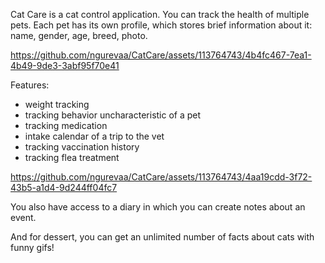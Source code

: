 Cat Care is a cat control application. You can track the health of multiple pets. Each pet has its own profile, which stores brief information about it: name, gender, age, breed, photo.

https://github.com/ngurevaa/CatCare/assets/113764743/4b4fc467-7ea1-4b49-9de3-3abf95f70e41

Features:
* weight tracking
* tracking behavior uncharacteristic of a pet
* tracking medication
* intake calendar of a trip to the vet
* tracking vaccination history
* tracking flea treatment

https://github.com/ngurevaa/CatCare/assets/113764743/4aa19cdd-3f72-43b5-a1d4-9d244ff04fc7

You also have access to a diary in which you can create notes about an event.

And for dessert, you can get an unlimited number of facts about cats with funny gifs!

